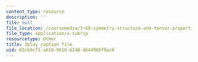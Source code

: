 ```yaml
---
content_type: resource
description: ''
file: null
file_location: /coursemedia/3-60-symmetry-structure-and-tensor-properties-of-materials-fall-2005/63cb0cf1a61096106248d64496bf9ac0_O8q7AqZxtXQ.srt
file_type: application/x-subrip
resourcetype: Other
title: 3play caption file
uid: 63cb0cf1-a610-9610-6248-d64496bf9ac0
---
```


